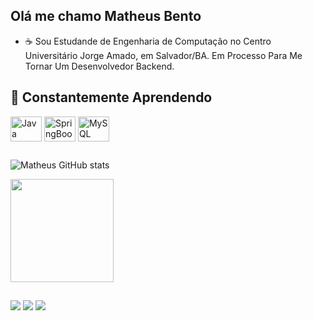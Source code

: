 ## Olá me chamo Matheus Bento

- ☕ Sou Estudande de Engenharia de Computação no Centro Universitário Jorge Amado, em Salvador/BA. Em Processo Para Me Tornar Um Desenvolvedor Backend.



## 🚧 Constantemente Aprendendo

<div style="display: inline_block">
  <img align="center" alt="Java" height="40" width="50" src="https://cdn.jsdelivr.net/gh/devicons/devicon/icons/java/java-original.svg" />
  <img align="center" alt="SpringBoot" height="40" width="50" src="https://cdn.jsdelivr.net/gh/devicons/devicon@latest/icons/spring/spring-original.svg" />
  <img align="center" alt="MySQL" height="40" width="50" src="https://cdn.jsdelivr.net/gh/devicons/devicon@latest/icons/mysql/mysql-original.svg" />
  
          
       
          
          
  
          


##
  

![Matheus GitHub stats](https://github-readme-stats.vercel.app/api?username=MatheusBentoP&show_icons=true&theme=algolia)

 <a href="https://github.com/MatheusBentoP">
    <img height="165" src="https://github-readme-stats.vercel.app/api/top-langs/?username=MatheusBentoP&theme=onedark&layout=compact&langs_count=6" />
  </a>


##

<div> 
  <a href="https://www.instagram.com/matheus_bento26/" target="_blank"><img src="https://img.shields.io/badge/-Instagram-%23E4405F?style=for-the-badge&logo=instagram&logoColor=white" target="_blank"></a>
  <a href = "mailto: matheusbentopds@gmail.com"><img src="https://img.shields.io/badge/-Gmail-%23333?style=for-the-badge&logo=gmail&logoColor=white" target="_blank"></a>
  <a href="https://www.linkedin.com/in/matheus-bento-448732288/" target="_blank"><img src="https://img.shields.io/badge/-LinkedIn-%230077B5?style=for-the-badge&logo=linkedin&logoColor=white" target="_blank"></a> 
  
</div>
<br><br>





  
